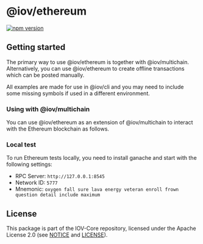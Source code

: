 # @iov/ethereum

[![npm version](https://img.shields.io/npm/v/@iov/ethereum.svg)](https://www.npmjs.com/package/@iov/ethereum)

## Getting started

The primary way to use @iov/ethereum is together with @iov/multichain. Alternatively,
you can use @iov/ethereum to create offline transactions which can be posted manually.

All examples are made for use in @iov/cli and you may need to include some
missing symbols if used in a different environment.

### Using with @iov/multichain

You can use @iov/ethereum as an extension of @iov/multichain to interact with the
Ethereum blockchain as follows.

### Local test

To run Ethereum tests locally, you need to install ganache and start with the following settings:
- RPC Server: `http://127.0.0.1:8545`
- Network ID: `5777`
- Mnemonic: `oxygen fall sure lava energy veteran enroll frown question detail include maximum`

## License

This package is part of the IOV-Core repository, licensed under the Apache License 2.0
(see [NOTICE](https://github.com/iov-one/iov-core/blob/master/NOTICE) and [LICENSE](https://github.com/iov-one/iov-core/blob/master/LICENSE)).
